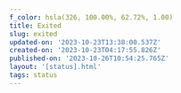 ```yaml
---
f_color: hsla(326, 100.00%, 62.72%, 1.00)
title: Exited
slug: exited
updated-on: '2023-10-23T13:38:00.537Z'
created-on: '2023-10-23T04:17:55.826Z'
published-on: '2023-10-26T10:54:25.765Z'
layout: '[status].html'
tags: status
---
```



